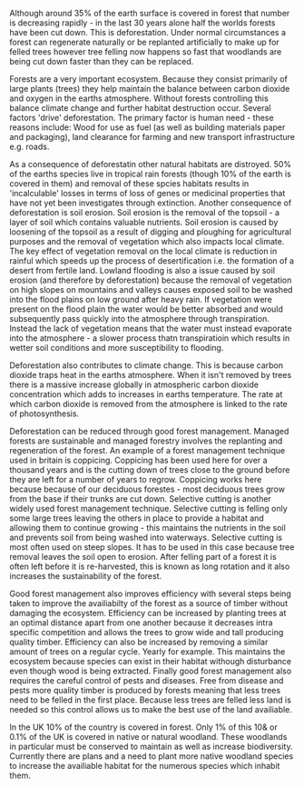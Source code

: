 Although around 35% of the earth surface is covered in forest that number is decreasing rapidly - in the last 30 years alone half the worlds forests have been cut down. This is deforestation. Under normal circumstances a forest can regenerate naturally or be replanted artificially to make up for felled trees however tree felling now happens so fast that woodlands are being cut down faster than they can be replaced.

Forests are a very important ecosystem. Because they consist primarily of large plants (trees) they help maintain the balance between carbon dioxide and oxygen in the earths atmosphere. Without forests controlling this balance climate change and further habitat destruction occur. Several factors 'drive' deforestation. The primary factor is human need - these reasons include: Wood for use as fuel (as well as building materials paper and packaging), land clearance for farming and new transport infrastructure e.g. roads.

As a consequence of deforestatin other natural habitats are distroyed. 50% of the earths species live in tropical rain forests (though 10% of the earth is covered in them) and removal of these spcies habitats results in 'incalculable' losses in terms of loss of genes or medicinal properties that have not yet been investigates through extinction. Another consequence of deforestation is soil erosion. Soil erosion is the removal of the topsoil - a layer of soil which contains valuable nutrients. Soil erosion is caused by loosening of the topsoil as a result of digging and ploughing for agricultural purposes and the removal of vegetation which also impacts local climate. The key effect of vegetation removal on the local climate is reduction in rainful which speeds up the process of desertification i.e. the formation of a desert from fertile land. Lowland flooding is also a issue caused by soil erosion (and therefore by deforestation) because the removal of vegetation on high slopes on mountains and valleys causes exposed soil to be washed into the flood plains on low ground after heavy rain. If vegetation were present on the flood plain the water would be better absorbed and would subsequently pass quickly into the atmosphere through transpiration. Instead the lack of vegetation means that the water must instead evaporate into the atmosphere - a slower process thatn transpiratioin which results in wetter soil conditions and more susceptibility to flooding.

Deforestation also contributes to climate change. This is because carbon dioxide traps heat in the earths atmosphere. When it isn't removed by trees there is a massive increase globally in atmospheric carbon dioxide concentration which adds to increases in earths temperature. The rate at which carbon dioxide is removed from the atmosphere is linked to the rate of photosynthesis.

Deforestation can be reduced through good forest management. Managed forests are sustainable and managed forestry involves the replanting and regeneration of the forest. An example of a forest management technique used in britain is coppicing. Coppicing has been used here for over a thousand years and is the cutting down of trees close to the ground before they are left for a number of years to regrow. Coppicing works here because because of our deciduous forestes - most deciduous trees grow from the base if their trunks are cut down. Selective cutting is another widely used forest management technique. Selective cutting is felling only some large trees leaving the others in place to provide a habitat and allowing them to continue growing - this maintains the nutrients in the soil and prevents soil from being washed into waterways. Selective cutting is most often used on steep slopes. It has to be used in this case because tree removal leaves the soil open to erosion. After felling part of a forest it is often left before it is re-harvested, this is known as long rotation and it also increases the sustainability of the forest.

Good forest management also improves efficiency with several steps being taken to improve the availiabilty of the forest as a source of timber without damaging the ecosystem. Efficiency can be increased by planting trees at an optimal distance apart from one another because it decreases intra specific competition and allows the trees to grow wide and tall producing quality timber. Efficiency can also be increased by removing a similar amount of trees on a regular cycle. Yearly for example. This maintains the ecosystem because species can exist in their habitat withough disturbance even though wood is being extracted. Finally good forest management also requires the careful control of pests and diseases. Free from disease and pests more quality timber is produced by forests meaning that less trees need to be felled in the first place. Because less trees are felled less land is needed so this control allows us to make the best use of the land availiable.

In the UK 10% of the country is covered in forest. Only 1% of this 10& or 0.1% of the UK is covered in native or natural woodland. These woodlands in particular must be conserved to maintain as well as increase biodiversity. Currently there are plans and a need to plant more native woodland species to increase the availiable habitat for the numerous species which inhabit them.